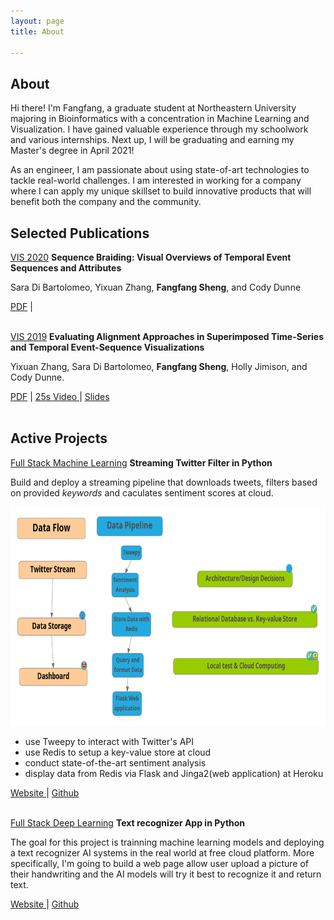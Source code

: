 ```yaml
---
layout: page
title: About

---
```


## About 

Hi there! I'm Fangfang, a graduate student at Northeastern University majoring in Bioinformatics with a concentration in Machine Learning and Visualization. I have gained valuable experience through my schoolwork and various internships. Next up, I will be graduating and earning my Master's degree in April 2021!

<!-- I value data-driven success and prioritize delivering insights and communication with scientists and engineers. I am currently working at NIBR Informatics as an AI and Machine Learning intern. Working closely with neuroscientists and data scientists across departments, I have applied Machine Learning methods to Rodent EEG data to assess how drugs impact the activity and function of the brain. To accomplish this, I developed an end to end machine learning pipeline to increase the efficiency of hypothesis testing and validation.

From 2017 to 2018, I worked as an ERP consultant at Inspur corporation. I specialized in providing data solutions to Fortune 500 companies across industries. I collaborated with engineers, product managers, and support experience teams to devise solutions. -->

As an engineer, I am passionate about using state-of-art technologies to tackle real-world challenges. I am interested in working for a company where I can apply my unique skillset to build innovative products that will benefit both the company and the community.

<!-- Feel free to connect with me on <a href="https://www.linkedin.com/in/fangfangsheng/">LinkedIn</a> or [email me](mailto:fangfangsheng46@gmail.com) !  -->


## Selected Publications

<!-- <p><a href="publication.html">See all publications</a></p> -->

<ins>VIS 2020</ins>   **Sequence Braiding: Visual Overviews of Temporal Event Sequences and Attributes**

Sara Di Bartolomeo, Yixuan Zhang, **Fangfang Sheng**, and Cody Dunne

<div>
    <a target="_blank" href="assets/papers/VIS20_SB.pdf">PDF</a> |
    <!-- <a target="_blank" href="https://youtu.be/kKEn_6j1950">
        <i class="fab fa-youtube"></i> 30s Video 
    </a> | 
    <a target="_blank" href="assets/slides/CHI20_crisisinformatics.pdf">
        <i class="far fa-file-powerpoint"></i> Slides
    </a> |
    <a target="_blank" href="publications/CHI20_crisisinformatics.bib">BIBTEX</a> -->
</div>

<br>

<ins>VIS 2019</ins>   **Evaluating Alignment Approaches in Superimposed Time-Series and Temporal Event-Sequence Visualizations**

Yixuan Zhang, Sara Di Bartolomeo, **Fangfang Sheng**, Holly Jimison, and Cody Dunne.

<div>
    <a target="_blank" href="assets/papers/VIS19_alignment.pdf">PDF</a> |
    <a target="_blank" href="https://vimeo.com/363452044">
        <i class="fab fa-youtube"></i> 25s Video 
    </a> |  
    <a target="_blank" href="assets/slides/VIS19_alignment.pdf">
        <i class="far fa-file-powerpoint"></i> Slides
    </a>  
</div>

<br>


## Active Projects


<ins>Full Stack Machine Learning</ins>   **Streaming Twitter Filter in Python**

Build and deploy a streaming pipeline that downloads tweets, filters based on provided *keywords* and caculates sentiment scores at cloud. 


<img src="assets/images/streaming-tweets.png" width="600" height="350" />


* use Tweepy to interact with Twitter's API
* use Redis to setup a key-value store at cloud
* conduct state-of-the-art sentiment analysis
* display data from Redis via Flask and Jinga2(web application) at Heroku


<div>
    <!-- <a target="_blank" href="">Slides</a> | -->
    <a target="_blank" href="https://tweets-redis-flask.herokuapp.com/"> Website </a> |  
    <a target="_blank" href="https://github.com/fangfangsheng/Streaming_Sentiment"> Github</a>  
</div>

<br>


<ins>Full Stack Deep Learning</ins>   **Text recognizer App in Python**

The goal for this project is trainning machine learning models and deploying a text recognizer AI systems in the real world at free cloud platform. More specifically, I'm going to build a web page allow user upload a picture of their handwriting and the AI models will try it best to recognize it and return text.

<!-- <img src="assets/medias/eeg-streamlit.png" width="400" height="250" /> -->


<div>
    <a target="_blank" href=""> Website </a> |  
    <a target="_blank" href=""> Github</a>  
</div>

<br>

